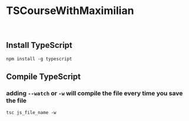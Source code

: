 # TSCourseWithMaximilian

<br>

## Install TypeScript

```
npm install -g typescript
```

## Compile TypeScript

### adding `--watch` or `-w` will compile the file every time you save the file
```
tsc js_file_name -w
```
